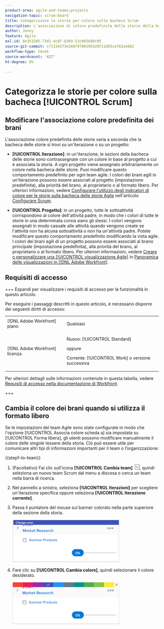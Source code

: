 ```yaml
---
product-area: agile-and-teams;projects
navigation-topic: scrum-board
title: Categorizzare le storie per colore sulla bacheca Scrum
description: L'associazione di colore predefinita delle storie della bacheca Scrum varia a seconda che la bacheca delle storie si trovi su un'iterazione o su un progetto.
author: Jenny
feature: Agile
exl-id: 8e351505-73d1-4c8f-b369-53c965b88c95
source-git-commit: c711541f3e166f9700195420711d95ce782a44b2
workflow-type: tm+mt
source-wordcount: '427'
ht-degree: 0%

---
```


# Categorizza le storie per colore sulla bacheca [!UICONTROL Scrum]

## Modificare l&#39;associazione colore predefinita dei brani

L&#39;associazione colore predefinita delle storie varia a seconda che la bacheca delle storie si trovi su un&#39;iterazione o su un progetto:

* **[!UICONTROL Iterazione]**: in un&#39;iterazione, le sezioni della bacheca delle storie sono contrassegnate con un colore in base al progetto a cui è associata la storia. A ogni progetto viene assegnato arbitrariamente un colore nella bacheca delle storie. Puoi modificare questo comportamento predefinito per ogni team agile. I colori dei brani agili in un’iterazione possono essere associati al progetto (impostazione predefinita), alla priorità del brano, al proprietario o al formato libero. Per ulteriori informazioni, vedere [Configurare l&#39;utilizzo degli indicatori di colore per le storie sulla bacheca delle storie Agile](../../../agile/get-started-with-agile-in-workfront/configure-scrum.md#configur4) nell&#39;articolo [Configurare Scrum](../../../agile/get-started-with-agile-in-workfront/configure-scrum.md).

* **[!UICONTROL Progetto]**: in un progetto, tutte le sottoattività corrispondono al colore dell&#39;attività padre, in modo che i colori di tutte le storie in una determinata corsia siano gli stessi. I colori vengono assegnati in modo casuale alle attività quando vengono create se l&#39;attività non ha alcuna sottoattività o non ha un&#39;attività padre. Potete modificare questo comportamento predefinito modificando la vista agile. I colori dei brani agili di un progetto possono essere associati al brano principale (impostazione predefinita), alla priorità del brano, al proprietario o al formato libero. Per ulteriori informazioni, vedere [Creare o personalizzare una [!UICONTROL visualizzazione Agile]](../../../reports-and-dashboards/reports/reporting-elements/views-overview.md#customizing-an-agile-view) in [Panoramica delle visualizzazioni in [!DNL Adobe Workfront]](../../../reports-and-dashboards/reports/reporting-elements/views-overview.md).

## Requisiti di accesso

+++ Espandi per visualizzare i requisiti di accesso per la funzionalità in questo articolo.

Per eseguire i passaggi descritti in questo articolo, è necessario disporre dei seguenti diritti di accesso:

<table style="table-layout:auto"> 
 <tbody> 
  <tr> 
   <td role="rowheader">[!DNL Adobe Workfront] piano</td> 
   <td> <p>Qualsiasi</p> </td> 
  </tr> 
  <tr> 
   <td role="rowheader">[!DNL Adobe Workfront] licenza</td> 
   <td> <p>Nuovo: [!UICONTROL Standard]</p> 
   oppure
   <p>Corrente: [!UICONTROL Work] o versione successiva</p> </td> 
  </tr>
 </tbody> 
</table>

Per ulteriori dettagli sulle informazioni contenute in questa tabella, vedere [Requisiti di accesso nella documentazione di Workfront](/help/quicksilver/administration-and-setup/add-users/access-levels-and-object-permissions/access-level-requirements-in-documentation.md).

+++

## Cambia il colore dei brani quando si utilizza il formato libero

Se le impostazioni del team Agile sono state configurate in modo che l&#39;opzione [!UICONTROL Associa colore scheda a] sia impostata su [!UICONTROL Forma libera], gli utenti possono modificare manualmente il colore delle singole tessere della storia. Ciò può essere utile per comunicare altri tipi di informazioni importanti per il team o l’organizzazione:

{{step1-to-team}}

1. (Facoltativo) Fai clic sull&#39;icona **[!UICONTROL Cambia team]** ![Cambia team](assets/switch-team-icon.png), quindi seleziona un nuovo team Scrum dal menu a discesa o cerca un team nella barra di ricerca.

1. Nel pannello a sinistra, seleziona **[!UICONTROL Iterazioni]** per scegliere un&#39;iterazione specifica oppure seleziona **[!UICONTROL Iterazione corrente]**.
1. Passa il puntatore del mouse sul banner colorato nella parte superiore della sezione della storia.

   ![scheda storia](assets/agile-story-color1-nwe-350x140.png)

1. Fare clic su **[!UICONTROL Cambia colore]**, quindi selezionare il colore desiderato.

   ![scegli il colore](assets/agile-story-color2-nwe-350x138.png)
